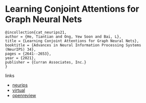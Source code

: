 # Learning Conjoint Attentions for Graph Neural Nets

```
@incollection{cat_neurips21,
author = {He, Tiantian and Ong, Yew Soon and Bai, L},
title = {Learning Conjoint Attentions for Graph Neural Nets},
booktitle = {Advances in Neural Information Processing Systems (NeurIPS) 34},
pages = {2641--2653},
year = {2021},
publisher = {Curran Associates, Inc.}
}
```

links
- [neurips](https://papers.nips.cc//paper/2021/hash/1587965fb4d4b5afe8428a4a024feb0d-Abstract.html)
- [virtual](https://neurips.cc/virtual/2021/poster/27485)
- [openreview](https://openreview.net/forum?id=SMU_hbhhEQ)
